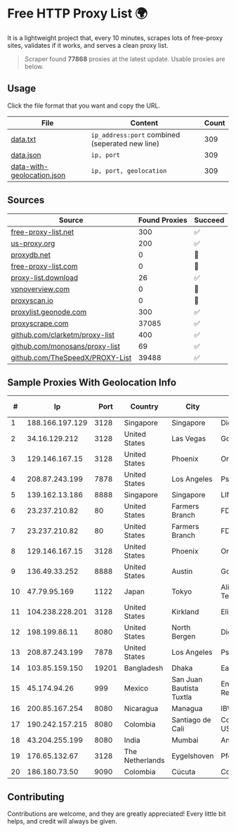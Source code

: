
# Free HTTP Proxy List 🌍

It is a lightweight project that, every 10 minutes, scrapes lots of free-proxy sites, validates if it works, and serves a clean proxy list.


> Scraper found **77868** proxies at the latest update. Usable proxies are below.

## Usage

Click the file format that you want and copy the URL.


|File|Content|Count|
|----|-------|-----|
|[data.txt](https://raw.githubusercontent.com/themiralay/Proxy-List-World/master/data.txt)|`ip_address:port` combined (seperated new line)|309|
|[data.json](https://raw.githubusercontent.com/themiralay/Proxy-List-World/master/data.json)|`ip, port`|309|
|[data-with-geolocation.json](https://raw.githubusercontent.com/themiralay/Proxy-List-World/master/data-with-geolocation.json)|`ip, port, geolocation`|309|

## Sources

|Source|Found Proxies|Succeed|
|------|-------------|-------|
|[free-proxy-list.net](https://free-proxy-list.net)|300|✅|
|[us-proxy.org](https://www.us-proxy.org)|200|✅|
|[proxydb.net](http://proxydb.net)|0|🚫|
|[free-proxy-list.com](https://free-proxy-list.com/?page=&port=&type%5B%5D=http&type%5B%5D=https&up_time=0&search=Search)|0|🚫|
|[proxy-list.download](https://www.proxy-list.download/HTTP)|26|✅|
|[vpnoverview.com](https://vpnoverview.com/privacy/anonymous-browsing/free-proxy-servers)|0|🚫|
|[proxyscan.io](https://www.proxyscan.io)|0|🚫|
|[proxylist.geonode.com](https://proxylist.geonode.com/api/proxy-list?limit=300&page=1&sort_by=lastChecked&sort_type=desc&protocols=http,https)|300|✅|
|[proxyscrape.com](https://api.proxyscrape.com/v2/?request=displayproxies&protocol=http&timeout=10000&country=all&ssl=all&anonymity=all)|37085|✅|
|[github.com/clarketm/proxy-list](https://raw.githubusercontent.com/clarketm/proxy-list/master/proxy-list-raw.txt)|400|✅|
|[github.com/monosans/proxy-list](https://raw.githubusercontent.com/monosans/proxy-list/main/proxies/http.txt)|69|✅|
|[github.com/TheSpeedX/PROXY-List](https://raw.githubusercontent.com/TheSpeedX/PROXY-List/master/http.txt)|39488|✅|


## Sample Proxies With Geolocation Info

|#|Ip|Port|Country|City|Internet Service Provider|
|-|--|----|-------|----|-------------------------|
|1|188.166.197.129|3128|Singapore|Singapore|DigitalOcean, LLC|
|2|34.16.129.212|3128|United States|Las Vegas|Google LLC|
|3|129.146.167.15|3128|United States|Phoenix|Oracle Corporation|
|4|208.87.243.199|7878|United States|Los Angeles|Psychz Networks|
|5|139.162.13.186|8888|Singapore|Singapore|LINODE|
|6|23.237.210.82|80|United States|Farmers Branch|FDCservers.net|
|7|23.237.210.82|80|United States|Farmers Branch|FDCservers.net|
|8|129.146.167.15|3128|United States|Phoenix|Oracle Corporation|
|9|136.49.33.252|8888|United States|Austin|Google Fiber Inc.|
|10|47.79.95.169|1122|Japan|Tokyo|Alibaba (US) Technology Co., Ltd.|
|11|104.238.228.201|3128|United States|Kirkland|EliteWork LLC|
|12|198.199.86.11|8080|United States|North Bergen|DigitalOcean, LLC|
|13|208.87.243.199|7878|United States|Los Angeles|Psychz Networks|
|14|103.85.159.150|19201|Bangladesh|Dhaka|EarthTelecommunication|
|15|45.174.94.26|999|Mexico|San Juan Bautista Tuxtla|Enlace de Datos y Redes SA de CV|
|16|200.85.167.254|8080|Nicaragua|Managua|IBW Communications|
|17|190.242.157.215|8080|Colombia|Santiago de Cali|Columbus Networks USA, Inc.|
|18|43.204.255.199|8080|India|Mumbai|Amazon.com, Inc.|
|19|176.65.132.67|3128|The Netherlands|Eygelshoven|Pfcloud UG|
|20|186.180.73.50|9090|Colombia|Cúcuta|Colombia Móvil|



## Contributing

Contributions are welcome, and they are greatly appreciated! Every
little bit helps, and credit will always be given.

